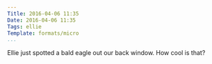 ```yaml
---
Title: 2016-04-06 11:35
Date: 2016-04-06 11:35
Tags: ellie
Template: formats/micro
...
```


Ellie just spotted a bald eagle out our back window. How cool is that?
